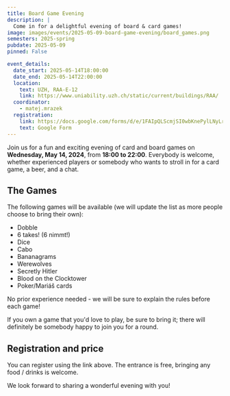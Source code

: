 ```yaml
---
title: Board Game Evening
description: |
  Come in for a delightful evening of board & card games! 
image: images/events/2025-05-09-board-game-evening/board_games.png
semesters: 2025-spring
pubdate: 2025-05-09
pinned: False

event_details:
  date_start: 2025-05-14T18:00:00
  date_end: 2025-05-14T22:00:00
  location:
    text: UZH, RAA-E-12
    link: https://www.uniability.uzh.ch/static/current/buildings/RAA/
  coordinator: 
    - matej.mrazek
  registration:
    link: https://docs.google.com/forms/d/e/1FAIpQLScmjSI0wbKnePylLNyLrSoDiK26ei1xIth-Lkp_sVwMg1TXaA/viewform?usp=sharingGNnUekmLfLSjyrw/viewform
    text: Google Form
---
```


Join us for a fun and exciting evening of card and board games on **Wednesday, May 14, 2024**, from **18:00 to 22:00**. Everybody is welcome, whether experienced players or somebody who wants to stroll in for a card game, a beer, and a chat.



## **The Games**

The following games will be available (we will update the list as more people choose to bring their own):
* Dobble
* 6 takes! (6 nimmt!)
* Dice
* Cabo
* Bananagrams
* Werewolves
* Secretly Hitler
* Blood on the Clocktower
* Poker/Mariáš cards

No prior experience needed - we will be sure to explain the rules before each game!

If you own a game that you'd love to play, be sure to bring it; there will definitely be somebody happy to join you for a round.




## **Registration and price**

You can register using the link above. The entrance is free, bringing any food / drinks is welcome.

We look forward to sharing a wonderful evening with you! 

